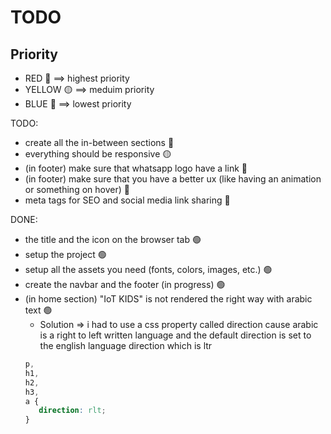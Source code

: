 # TODO

## Priority

-  RED 🔴 ==> highest priority
-  YELLOW 🟡 ==> meduim priority
-  BLUE 🔵 ==> lowest priority

TODO:

-  create all the in-between sections 🔴
-  everything should be responsive 🟡
-  (in footer) make sure that whatsapp logo have a link 🔵
-  (in footer) make sure that you have a better ux (like having an animation or something on hover) 🔵
-  meta tags for SEO and social media link sharing 🔵

DONE:

-  the title and the icon on the browser tab 🟢
-  setup the project 🟢
-  setup all the assets you need (fonts, colors, images, etc.) 🟢
-  create the navbar and the footer (in progress) 🟢
-  (in home section) "IoT KIDS" is not rendered the right way with arabic text 🟢
   -  Solution => i had to use a css property called direction cause arabic is a right to left written language and the default direction is set to the english language direction which is ltr
   ```css
   p,
   h1,
   h2,
   h3,
   a {
      direction: rlt;
   }
   ```
